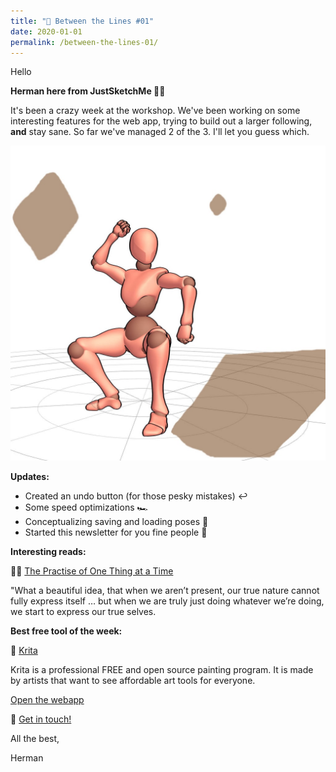 ```yaml
---
title: "💬 Between the Lines #01"
date: 2020-01-01
permalink: /between-the-lines-01/
---
```


Hello


**Herman here from JustSketchMe 👨‍💻**

It's been a crazy week at the workshop. We've been working on some interesting features for the web app, trying to build out a larger following, **and** stay sane. So far we've managed 2 of the 3. I'll let you guess which. 

![Earth](/images/screenshots/earth.jpg)

**Updates:**

- Created an undo button (for those pesky mistakes) ↩ 
- Some speed optimizations 🏎
- Conceptualizing saving and loading poses 💾
- Started this newsletter for you fine people 📰

**Interesting reads:**

🧘‍♀ [The Practise of One Thing at a Time](https://zenhabits.net/ichigyo-zammai/)

"What a beautiful idea, that when we aren’t present, our true nature cannot fully express itself … but when we are truly just doing whatever we’re doing, we start to express our true selves.

**Best free tool of the week:**

🎨 [Krita](https://krita.org/)

Krita is a professional FREE and open source painting program. It is made by artists that want to see affordable art tools for everyone.


<div class="cta button center-text">
    <a href="/" target="_blank" rel="noopener noreferrer" title="Home">
        Open the webapp
    </a>
</div>


📩 [Get in touch!](/team)

All the best,

Herman
